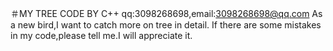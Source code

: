 ＃MY TREE CODE BY C++
qq:3098268698,email:3098268698@qq.com
As a new bird,I want to catch more on tree in detail.
If there are some mistakes in my code,please tell me.I will appreciate it.
